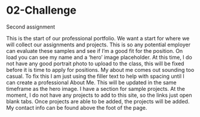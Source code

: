 # 02-Challenge
Second assignment

This is the start of our professional portfolio. We want a start for where we will collect our assignments and projects. This is so any potential employer can evaluate these samples and see if I’m a good fit for the position. On load you can see my name and a ‘hero’ image placeholder. At this time, I do not have any good portrait photo to upload to the class, this will be fixed before it is time to apply for positions. My about me comes out sounding too casual. To fix this I am just using the filler text to help with spacing until I can create a professional About Me. This will be updated in the same timeframe as the hero image. I have a section for sample projects. At the moment, I do not have any projects to add to this site, so the links just open blank tabs. Once projects are able to be added, the projects will be added. My contact info can be found above the foot of the page. 

